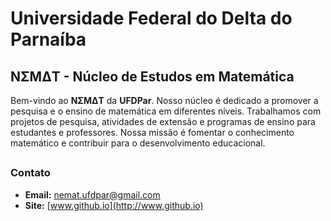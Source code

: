 # Universidade Federal do Delta do Parnaíba

## N&Sigma;M&Delta;T - Núcleo de Estudos em Matemática

Bem-vindo ao **N&Sigma;M&Delta;T** da **UFDPar**. Nosso núcleo é dedicado a promover a pesquisa e o ensino de matemática em diferentes níveis. Trabalhamos com projetos de pesquisa, atividades de extensão e programas de ensino para estudantes e professores. Nossa missão é fomentar o conhecimento matemático e contribuir para o desenvolvimento educacional.

## 

### Contato

- **Email:** [nemat.ufdpar@gmail.com](mailto:nemat.ufdpar@gmail.com)
- **Site:** [www.github.io](http://www.github.io)
